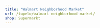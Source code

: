 ```yaml
---
title: "Walmart Neighborhood Market"
url: /tupelo/walmart-neighborhood-market/
shop: Supermarkt
---
```

